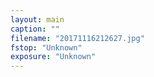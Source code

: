 ```yaml
---
layout: main
caption: ""
filename: "20171116212627.jpg"
fstop: "Unknown"
exposure: "Unknown"
---
```

